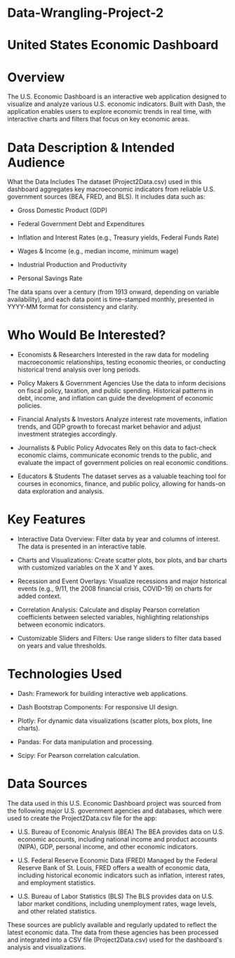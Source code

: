 # Data-Wrangling-Project-2
# United States Economic Dashboard

# Overview
The U.S. Economic Dashboard is an interactive web application designed to visualize and analyze various U.S. economic indicators. Built with Dash, the application enables users to explore economic trends in real time, with interactive charts and filters that focus on key economic areas.

# Data Description & Intended Audience
What the Data Includes
The dataset (Project2Data.csv) used in this dashboard aggregates key macroeconomic indicators from reliable U.S. government sources (BEA, FRED, and BLS). It includes data such as:

- Gross Domestic Product (GDP)

- Federal Government Debt and Expenditures

- Inflation and Interest Rates (e.g., Treasury yields, Federal Funds Rate)

- Wages & Income (e.g., median income, minimum wage)

- Industrial Production and Productivity

- Personal Savings Rate

The data spans over a century (from 1913 onward, depending on variable availability), and each data point is time-stamped monthly, presented in YYYY-MM format for consistency and clarity.

# Who Would Be Interested?
- Economists & Researchers
Interested in the raw data for modeling macroeconomic relationships, testing economic theories, or conducting historical trend analysis over long periods.

- Policy Makers & Government Agencies
Use the data to inform decisions on fiscal policy, taxation, and public spending. Historical patterns in debt, income, and inflation can guide the development of economic policies.

- Financial Analysts & Investors
Analyze interest rate movements, inflation trends, and GDP growth to forecast market behavior and adjust investment strategies accordingly.

- Journalists & Public Policy Advocates
Rely on this data to fact-check economic claims, communicate economic trends to the public, and evaluate the impact of government policies on real economic conditions.

- Educators & Students
The dataset serves as a valuable teaching tool for courses in economics, finance, and public policy, allowing for hands-on data exploration and analysis.


# Key Features
- Interactive Data Overview: Filter data by year and columns of interest. The data is presented in an interactive table.

- Charts and Visualizations: Create scatter plots, box plots, and bar charts with customized variables on the X and Y axes.

- Recession and Event Overlays: Visualize recessions and major historical events (e.g., 9/11, the 2008 financial crisis, COVID-19) on charts for added context.

- Correlation Analysis: Calculate and display Pearson correlation coefficients between selected variables, highlighting relationships between economic indicators.

- Customizable Sliders and Filters: Use range sliders to filter data based on years and value thresholds.

# Technologies Used
- Dash: Framework for building interactive web applications.

- Dash Bootstrap Components: For responsive UI design.

- Plotly: For dynamic data visualizations (scatter plots, box plots, line charts).

- Pandas: For data manipulation and processing.

- Scipy: For Pearson correlation calculation.

# Data Sources
The data used in this U.S. Economic Dashboard project was sourced from the following major U.S. government agencies and databases, which were used to create the Project2Data.csv file for the app:

- U.S. Bureau of Economic Analysis (BEA)
The BEA provides data on U.S. economic accounts, including national income and product accounts (NIPA), GDP, personal income, and other economic indicators.

- U.S. Federal Reserve Economic Data (FRED)
Managed by the Federal Reserve Bank of St. Louis, FRED offers a wealth of economic data, including historical economic indicators such as inflation, interest rates, and employment statistics.

- U.S. Bureau of Labor Statistics (BLS)
The BLS provides data on U.S. labor market conditions, including unemployment rates, wage levels, and other related statistics.

These sources are publicly available and regularly updated to reflect the latest economic data. The data from these agencies has been processed and integrated into a CSV file (Project2Data.csv) used for the dashboard's analysis and visualizations.
